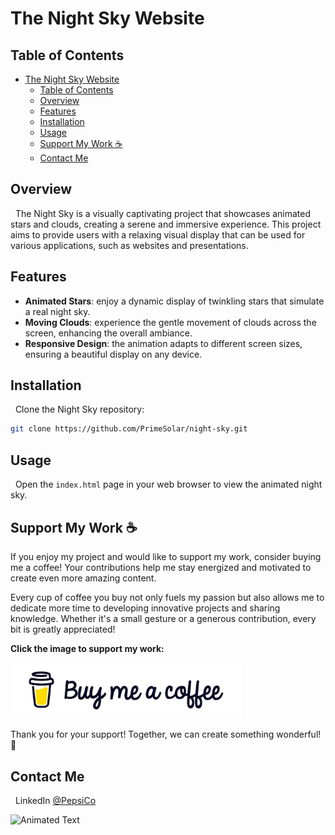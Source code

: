 # The Night Sky Website

## Table of Contents

- [The Night Sky Website](#the-night-sky-website)
  - [Table of Contents](#table-of-contents)
  - [Overview](#overview)
  - [Features](#features)
  - [Installation](#installation)
  - [Usage](#usage)
  - [Support My Work ☕](#support-my-work-)
  - [Contact Me](#contact-me)

<a name="overview"></a>

## Overview

&nbsp;&nbsp;The Night Sky is a visually captivating project that showcases animated stars and clouds, creating a serene and immersive experience. This project aims to provide users with a relaxing visual display that can be used for various applications, such as websites and presentations.

<a name="features"></a>

## Features

- **Animated Stars**: enjoy a dynamic display of twinkling stars that simulate a real night sky.
- **Moving Clouds**: experience the gentle movement of clouds across the screen, enhancing the overall ambiance.
- **Responsive Design**: the animation adapts to different screen sizes, ensuring a beautiful display on any device.

<a name="installation"></a>

## Installation

&nbsp;&nbsp;Clone the Night Sky repository:

```bash
git clone https://github.com/PrimeSolar/night-sky.git
```

<a name="usage"></a>

## Usage

&nbsp;&nbsp;Open the <code>index.html</code> page in your web browser to view the animated night sky.

## Support My Work ☕

If you enjoy my project and would like to support my work, consider buying me a coffee! Your contributions help me stay energized and motivated to create even more amazing content.

Every cup of coffee you buy not only fuels my passion but also allows me to dedicate more time to developing innovative projects and sharing knowledge. Whether it's a small gesture or a generous contribution, every bit is greatly appreciated!

**Click the image to support my work:**

<a href="https://coff.ee/cocacola">
  <img src="assets/coffee.jpg" width="370" height="auto" alt="Buy Me a Coffee"/>
</a>

Thank you for your support! Together, we can create something wonderful! 💖

<a name="contact-me"></a>

## Contact Me

&nbsp;&nbsp;LinkedIn [@PepsiCo](https://www.linkedin.com/in/PepsiCo/)

![Animated Text](https://readme-typing-svg.demolab.com/?lines=Web+Developer;Internet+Sommelier;Passionate+Athlete;Caring+Environmentalist;Human)
